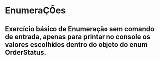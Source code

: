 # EnumeraÇÕes

## Exercício básico de Enumeração sem comando de entrada, apenas para printar no console os valores escolhidos dentro do objeto do enum OrderStatus.
